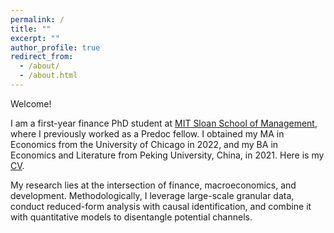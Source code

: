 ```yaml
---
permalink: /
title: ""
excerpt: ""
author_profile: true
redirect_from: 
  - /about/
  - /about.html
---
```


Welcome!

I am a first-year finance PhD student at [MIT Sloan School of Management](https://mitsloan.mit.edu/), where I previously worked as a Predoc fellow. I obtained my MA in Economics from the University of Chicago in 2022, and my BA in Economics and Literature from Peking University, China, in 2021. Here is my [CV](https://paulwdai.github.io/files/CV_Paul_Dai.pdf).

My research lies at the intersection of finance, macroeconomics, and development. Methodologically, I leverage large-scale granular data, conduct reduced-form analysis with causal identification, and combine it with quantitative models to disentangle potential channels.

